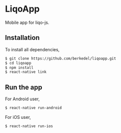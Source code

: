 # LiqoApp

Mobile app for liqo-js.

## Installation

To install all dependencies,

```sh
$ git clone https://github.com/berkedel/liqoapp.git
$ cd liqoapp
$ npm install
$ react-native link
```

## Run the app

For Android user,

```sh
$ react-native run-android
```

For iOS user,

```sh
$ react-native run-ios
```
